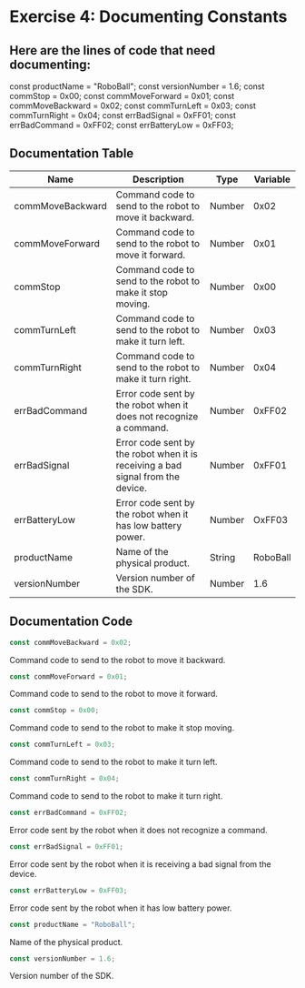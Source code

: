 # Exercise 4: Documenting Constants

## Here are the lines of code that need documenting:
const productName = "RoboBall";
const versionNumber = 1.6;
const commStop = 0x00;
const commMoveForward = 0x01;
const commMoveBackward = 0x02;
const commTurnLeft = 0x03;
const commTurnRight = 0x04;
const errBadSignal = 0xFF01;
const errBadCommand = 0xFF02;
const errBatteryLow = 0xFF03;

## Documentation Table
| Name     | Description     | Type     | Variable     | 
| -------- | --------------- | -------- | ------------ |
| commMoveBackward | Command code to send to the robot to move it backward. | Number | 0x02 |
| commMoveForward | Command code to send to the robot to move it forward. | Number | 0x01 |
| commStop | Command code to send to the robot to make it stop moving. | Number | 0x00 |
| commTurnLeft | Command code to send to the robot to make it turn left. | Number | 0x03 |
| commTurnRight | Command code to send to the robot to make it turn right. | Number | 0x04 |
| errBadCommand | Error code sent by the robot when it does not recognize a command. | Number | 0xFF02 |
| errBadSignal | Error code sent by the robot when it is receiving a bad signal from the device. | Number | 0xFF01 |
| errBatteryLow | Error code sent by the robot when it has low battery power. | Number | OxFF03 | 
| productName | Name of the physical product. | String | RoboBall |
| versionNumber | Version number of the SDK. | Number | 1.6 | 

## Documentation Code
```js
const commMoveBackward = 0x02;
```
Command code to send to the robot to move it backward.

```js
const commMoveForward = 0x01;
```
Command code to send to the robot to move it forward.

```js
const commStop = 0x00;
```
Command code to send to the robot to make it stop moving.

```js
const commTurnLeft = 0x03;
```
Command code to send to the robot to make it turn left.

```js
const commTurnRight = 0x04;
```
Command code to send to the robot to make it turn right.

```js
const errBadCommand = 0xFF02;
```
Error code sent by the robot when it does not recognize a command.

```js
const errBadSignal = 0xFF01;
```
Error code sent by the robot when it is receiving a bad signal from the device.

```js
const errBatteryLow = 0xFF03;
```
Error code sent by the robot when it has low battery power.

```js
const productName = "RoboBall";
```
Name of the physical product.

```js
const versionNumber = 1.6;
```
Version number of the SDK.
